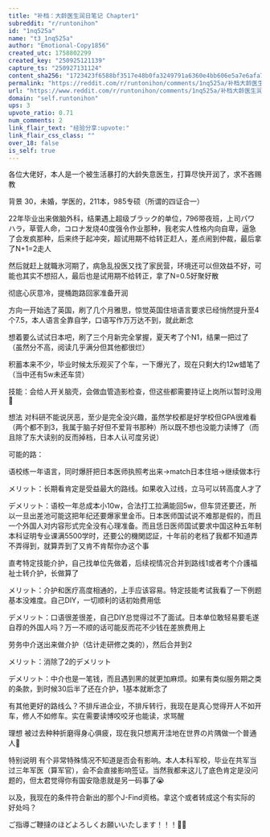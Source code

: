 ```yaml
---
title: "补档：大龄医生润日笔记 Chapter1"
subreddit: "r/runtonihon"
id: "1nq525a"
name: "t3_1nq525a"
author: "Emotional-Copy1856"
created_utc: 1758802299
created_key: "250925121139"
capture_ts: "250927131124"
content_sha256: "1723423f6588bf3517e48b0fa3249791a6360e4bb606e5a7e6afa78249cde622"
permalink: "https://reddit.com/r/runtonihon/comments/1nq525a/补档大龄医生润日笔记_chapter1/"
url: "https://www.reddit.com/r/runtonihon/comments/1nq525a/补档大龄医生润日笔记_chapter1/"
domain: "self.runtonihon"
ups: 3
upvote_ratio: 0.71
num_comments: 2
link_flair_text: "经验分享:upvote:"
link_flair_css_class: ""
over_18: false
is_self: true
---
```


<div class="md">

各位大佬好，本人是一个被生活暴打的大龄失意医生，打算尽快开润了，求不吝赐教

背景 30，未婚，学医的，211本，985专硕（所谓的四证合一）

22年毕业出来做脑外科，结果遇上超级ブラック的单位，796带夜班，上司パワハラ，草菅人命，コロナ发烧40度强令作业那种，我老实人性格内向自卑，逼急了会发疯那种，后来终于起冲突，超试用期不给转正赶人，差点闹到仲裁，最后拿了N+1=2走人

然后就赶上就職氷河期了，病急乱投医又找了家民营，环境还可以但效益不好，可能也其实不想招人，最后也是试用期不给转正，拿了N=0.5好聚好散

彻底心灰意冷，提桶跑路回家准备开润

方向一开始选了英国，刷了几个月雅思，惊觉英国住培语言要求已经悄然提升至4个7.5，本人语言全靠自学，口语写作万万达不到，就此断念

想着要么试试日本吧，刷了三个月新完全掌握，夏天考了个N1，结果一把过了（虽然分不高，阅读几乎满分但其他都很烂）

积蓄本来不少，毕业时候太乐观买了个车，一下爆光了，现在只剩大约12w蜡笔了（当中还有5w未还车贷）

技能：会给人开关脑壳，会做血管造影检查，但这些都需要持证上岗所以暂时没用🥲

想法
对科研不能说厌恶，至少是完全没兴趣，虽然学校都是好学校但GPA很难看（两个都不到3，我属于脑子好但不爱背书那种）所以既不想也没能力读博了（而且除了东大读别的反而掉档，日本人认可度另说）

可能的路：

语校练一年语言，同时爆肝把日本医师执照考出来→match日本住培→继续做本行

メリット：长期看肯定是受益最大的路线。如果收入过线，立马可以转高度人才了

デメリット：语校一年总成本小10w，合法打工拉满能回5w，但车贷还要还，所以一旦出差池可能这把年纪还要爆家里金币。日本医师国试说不难那是假的，而且一个外国人对内容形式完全没有心理准备。而且恁日医师国试要求中国这种五年制本科证明专业课满5500学时，还要公的機関認証，十年前的老档了我都不知道弄不弄得到，就算弄到了又肯不肯帮你办这个事

直考特定技能介护，自己找单位先做着，后续视情况合并到路线1或者考个介護福祉士转介护，长做算了

メリット：介护和医疗高度相通的，上手应该容易。特定技能考试我看了一下例题基本没难度。自己DIY，一切顺利的话初始费用低

デメリット：口语很差很差，自己DIY总觉得过不了面试。日本单位敢轻易要毛遂自荐的外国人吗？万一不顺的话可能反而花不少钱在差旅费用上

劳务中介送出来做介护（估计走研修之类的），然后合并到2

メリット：消除了2的デメリット

デメリット：中介也是一笔钱，而且遇到黑的就更加麻烦。如果有类似服务期之类的条款，到时候30后半了还在介护，1基本就断念了

有其他更好的路线么？不排斥进企业，不排斥转行，我现在是真心觉得开人不如开车，修人不如修车。实在需要读博咬咬牙也能读，求骂醒

理想
被过去种种折磨得身心俱疲，现在我只想离开洼地在世界の片隅做一个普通人🥲

特别说明
有个非常特殊情况不知道是否会有影响。本人本科军校，毕业在共军当过三年军医（算军官），会不会直接影响签证。当然我都来这儿了底色肯定是没问题的，但太君觉得你有国安隐患就是另一码事了😭

以及，我现在的条件符合新出的那个J-Find资格。拿这个或者转成这个有实际的好处吗？

ご指導ご鞭撻のほどよろしくお願いいたします！！！🙇‍♂️

</div>
